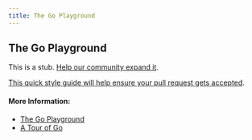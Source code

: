 ```yaml
---
title: The Go Playground
---
```

## The Go Playground

This is a stub. <a href='https://github.com/freecodecamp/guides/tree/master/src/pages/go/go-playground/index.md' target='_blank' rel='nofollow'>Help our community expand it</a>.

<a href='https://github.com/freecodecamp/guides/blob/master/README.md' target='_blank' rel='nofollow'>This quick style guide will help ensure your pull request gets accepted</a>.

<!-- The article goes here, in GitHub-flavored Markdown. Feel free to add YouTube videos, images, and CodePen/JSBin embeds  -->

#### More Information:
<!-- Please add any articles you think might be helpful to read before writing the article -->
* <a href='https://play.golang.org/' target='_blank' rel='nofollow'>The Go Playground</a>
* <a href='https://tour.golang.org/welcome/4' target='_blank' rel='nofollow'>A Tour of Go</a>
